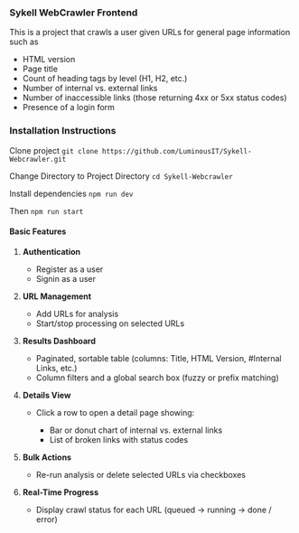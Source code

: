 ### Sykell WebCrawler Frontend

This is a project that crawls a user given URLs for general page information such as 
* HTML version
* Page title
* Count of heading tags by level (H1, H2, etc.)
* Number of internal vs. external links
* Number of inaccessible links (those returning 4xx or 5xx status codes)
* Presence of a login form


### Installation Instructions

Clone project
`git clone https://github.com/LuminousIT/Sykell-Webcrawler.git`

Change Directory to Project Directory
`cd Sykell-Webcrawler`

Install dependencies
`npm run dev`

Then `npm run start`

#### Basic Features
1. **Authentication**
     *  Register as a user
     *  Signin as a user
  
2. **URL Management**

    * Add URLs for analysis
    * Start/stop processing on selected URLs

3. **Results Dashboard**

    * Paginated, sortable table (columns: Title, HTML Version, #Internal Links, etc.)
    * Column filters and a global search box (fuzzy or prefix matching)

4. **Details View**

    * Click a row to open a detail page showing:

        * Bar or donut chart of internal vs. external links
        * List of broken links with status codes

5. **Bulk Actions**

    * Re-run analysis or delete selected URLs via checkboxes

6. **Real-Time Progress**

    * Display crawl status for each URL (queued → running → done / error)
